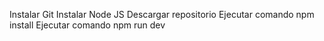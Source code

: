 Instalar Git
Instalar Node JS
Descargar repositorio
Ejecutar comando npm install
Ejecutar comando npm run dev
